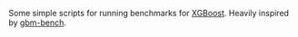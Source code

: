 Some simple scripts for running benchmarks for [XGBoost](https://github.com/dmlc/xgboost).  Heavily inspired by [gbm-bench](https://github.com/NVIDIA/gbm-bench).
